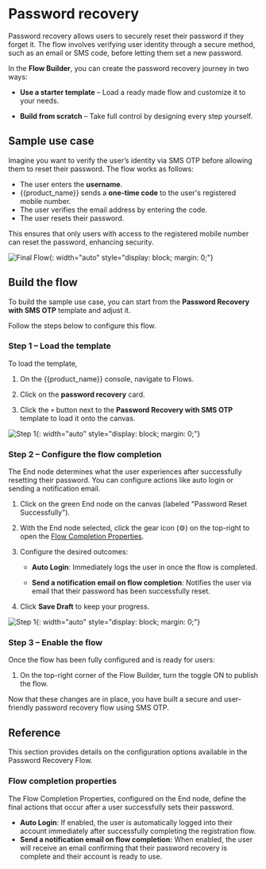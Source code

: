 # Password recovery

Password recovery allows users to securely reset their password if they forget it. The flow involves verifying user identity through a secure method, such as an email or SMS code, before letting them set a new password.

In the **Flow Builder**, you can create the password recovery journey in two ways:

- **Use a starter template** – Load a ready made flow and customize it to your needs.

- **Build from scratch** – Take full control by designing every step yourself.

## Sample use case

Imagine you want to verify the user’s identity via SMS OTP before allowing them to reset their password. The flow works as follows:

- The user enters the **username**.
- {{product_name}} sends a **one-time code** to the user's registered mobile number.
- The user verifies the email address by entering the code.
- The user resets their password.

This ensures that only users with access to the registered mobile number can reset the password, enhancing security.

![Final Flow]({{base_path}}/assets/img/guides/flows/flow-password-recovery.png){: width="auto" style="display: block; margin: 0;"}

## Build the flow

To build the sample use case, you can start from the **Password Recovery with SMS OTP** template and adjust it.

Follow the steps below to configure this flow.

### Step 1 – Load the template

To load the template,

1. On the {{product_name}} console, navigate to Flows.

2. Click on the **password recovery** card.

3. Click the `+` button next to the **Password Recovery with SMS OTP** template to load it onto the canvas.

![Step 1]({{base_path}}/assets/img/guides/flows/flow-password-recovery-step-01.png){: width="auto" style="display: block; margin: 0;"}

### Step 2 – Configure the flow completion

The End node determines what the user experiences after successfully resetting their password. You can configure actions like auto login or sending a notification email.

1. Click on the green End node on the canvas (labeled "Password Reset Successfully").

2. With the End node selected, click the gear icon (⚙️) on the top-right to open the [Flow Completion Properties](#flow-completion-properties).

3. Configure the desired outcomes:

    - **Auto Login**: Immediately logs the user in once the flow is completed.
  
    - **Send a notification email on flow completion**: Notifies the user via email that their password has been successfully reset.

4. Click **Save Draft** to keep your progress.  

![Step 1]({{base_path}}/assets/img/guides/flows/flow-password-recovery-step-02.png){: width="auto" style="display: block; margin: 0;"}

### Step 3 – Enable the flow

Once the flow has been fully configured and is ready for users:

1. On the top-right corner of the Flow Builder, turn the toggle ON to publish the flow.

Now that these changes are in place, you have built a secure and user-friendly password recovery flow using SMS OTP.

## Reference

This section provides details on the configuration options available in the Password Recovery Flow.

### Flow completion properties

The Flow Completion Properties, configured on the End node, define the final actions that occur after a user successfully sets their password.

- **Auto Login**: If enabled, the user is automatically logged into their account immediately after successfully completing the registration flow.
- **Send a notification email on flow completion:** When enabled, the user will receive an email confirming that their password recovery is complete and their account is ready to use.
